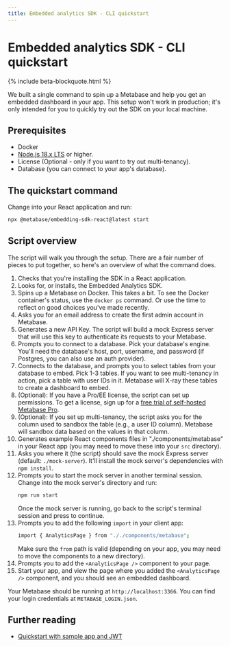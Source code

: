 ```yaml
---
title: Embedded analytics SDK - CLI quickstart
---
```


# Embedded analytics SDK - CLI quickstart

{% include beta-blockquote.html %}

We built a single command to spin up a Metabase and help you get an embedded dashboard in your app. This setup won't work in production; it's only intended for you to quickly try out the SDK on your local machine.

## Prerequisites

- Docker
- [Node.js 18.x LTS](https://nodejs.org/en) or higher.
- License (Optional - only if you want to try out multi-tenancy).
- Database (you can connect to your app's database).

## The quickstart command

Change into your React application and run:

```sh
npx @metabase/embedding-sdk-react@latest start
```

## Script overview

The script will walk you through the setup. There are a fair number of pieces to put together, so here's an overview of what the command does.

1. Checks that you're installing the SDK in a React application.
2. Looks for, or installs, the Embedded Analytics SDK.
3. Spins up a Metabase on Docker. This takes a bit. To see the Docker container's status, use the `docker ps` command. Or use the time to reflect on good choices you've made recently.
4. Asks you for an email address to create the first admin account in Metabase.
5. Generates a new API Key. The script will build a mock Express server that will use this key to authenticate its requests to your Metabase.
6. Prompts you to connect to a database. Pick your database's engine. You'll need the database's host, port, username, and password (if Postgres, you can also use an auth provider).
7. Connects to the database, and prompts you to select tables from your database to embed. Pick 1-3 tables. If you want to see multi-tenancy in action, pick a table with user IDs in it. Metabase will X-ray these tables to create a dashboard to embed.
8. (Optional): If you have a Pro/EE license, the script can set up permissions. To get a license, sign up for a [free trial of self-hosted Metabase Pro](https://www.metabase.com/pricing/).
9. (Optional): If you set up multi-tenancy, the script asks you for the column used to sandbox the table (e.g., a user ID column). Metabase will sandbox data based on the values in that column.
10. Generates example React components files in "./components/metabase" in your React app (you may need to move these into your `src` directory).
11. Asks you where it (the script) should save the mock Express server (default: `./mock-server`). It'll install the mock server's dependencies with `npm install`.
12. Prompts you to start the mock server in another terminal session. Change into the mock server's directory and run:
    ```sh
    npm run start
    ```
    Once the mock server is running, go back to the script's terminal session and press <Enter> to continue.
13. Prompts you to add the following `import` in your client app:
    ```sh
    import { AnalyticsPage } from "././components/metabase";
    ```
    Make sure the `from` path is valid (depending on your app, you may need to move the components to a new directory).
14. Prompts you to add the `<AnalyticsPage />` component to your page.
15. Start your app, and view the page where you added the `<AnalyticsPage />` component, and you should see an embedded dashboard.

Your Metabase should be running at `http://localhost:3366`. You can find your login credentials at `METABASE_LOGIN.json`.

## Further reading

- [Quickstart with sample app and JWT](./quickstart.md)
